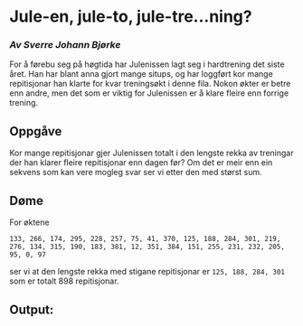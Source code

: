 # Jule-en, jule-to, jule-tre...ning?
### *Av Sverre Johann Bjørke*

For å førebu seg på høgtida har Julenissen lagt seg i hardtrening det siste året. Han har blant anna gjort mange situps, og har loggført kor mange repitisjonar han klarte for kvar treningsøkt i denne fila. Nokon økter er betre enn andre, men det som er viktig for Julenissen er å klare fleire enn forrige trening.

## Oppgåve
Kor mange repitisjonar gjer Julenissen totalt i den lengste rekka av treningar der han klarer fleire repitisjonar enn dagen før? Om det er meir enn ein sekvens som kan vere mogleg svar ser vi etter den med størst sum.

## Døme
For øktene 
```
133, 266, 174, 295, 228, 257, 75, 41, 370, 125, 188, 284, 301, 219, 276, 134, 315, 190, 183, 381, 12, 351, 384, 151, 255, 231, 232, 205, 95, 0, 97
```
ser vi at den lengste rekka med stigane repitisjonar er ```125, 188, 284, 301``` som er totalt 898 repitisjonar.

## Output:
